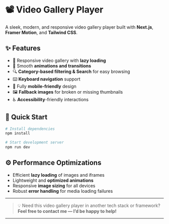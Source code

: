 # 📽️ Video Gallery Player

A sleek, modern, and responsive video gallery player built with **Next.js**, **Framer Motion**, and **Tailwind CSS**.

## ✨ Features

* 🎥 Responsive video gallery with **lazy loading**
* 🎨 Smooth **animations and transitions**
* 🔍 **Category-based filtering & Search** for easy browsing
* ⌨️ **Keyboard navigation** support
* 📱 Fully **mobile-friendly** design
* 🖼️ **Fallback images** for broken or missing thumbnails
* ♿ **Accessibility**-friendly interactions

## 🚀 Quick Start

```bash
# Install dependencies
npm install

# Start development server
npm run dev
```

## ⚙️ Performance Optimizations

* Efficient **lazy loading** of images and iframes
* Lightweight and **optimized animations**
* Responsive **image sizing** for all devices
* Robust **error handling** for media loading failures

---

> 💡 Need this video gallery player in another tech stack or framework?
> **Feel free to contact me — I’d be happy to help!**

---